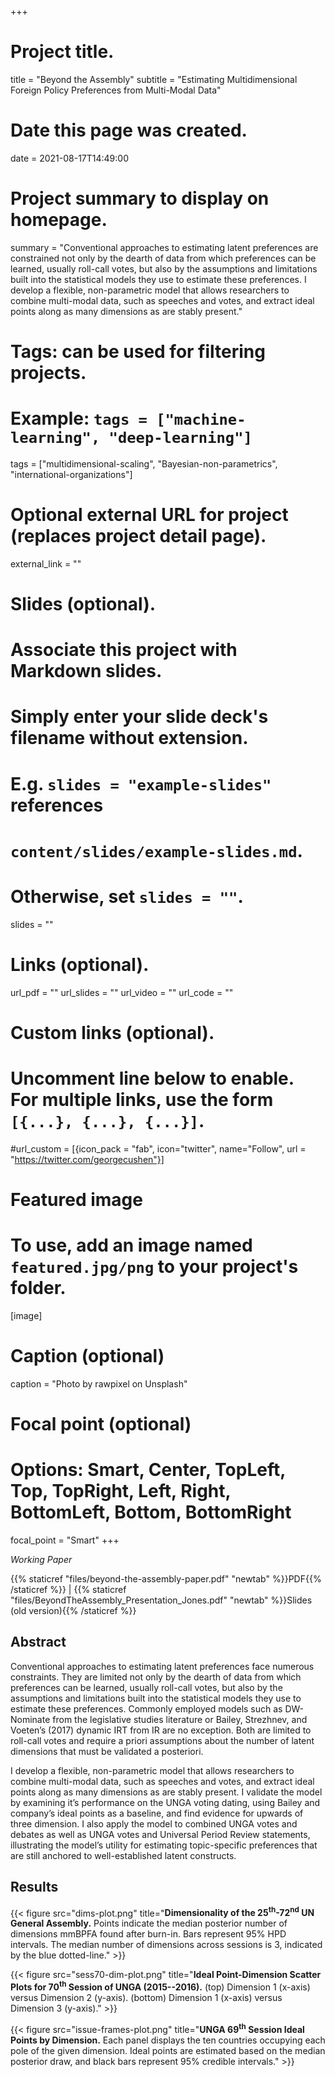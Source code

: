 +++
# Project title.
title = "Beyond the Assembly"
subtitle = "Estimating Multidimensional Foreign Policy Preferences from Multi-Modal Data"

# Date this page was created.
date = 2021-08-17T14:49:00

# Project summary to display on homepage.
summary = "Conventional approaches to estimating latent preferences are constrained not only by the dearth of data from which preferences can be learned, usually roll-call votes, but also by the assumptions and limitations built into the statistical models they use to estimate these preferences. I develop a flexible, non-parametric model that allows researchers to combine multi-modal data, such as speeches and votes, and extract ideal points along as many dimensions as are stably present."

# Tags: can be used for filtering projects.
# Example: `tags = ["machine-learning", "deep-learning"]`
tags = ["multidimensional-scaling", "Bayesian-non-parametrics", "international-organizations"]

# Optional external URL for project (replaces project detail page).
external_link = ""

# Slides (optional).
#   Associate this project with Markdown slides.
#   Simply enter your slide deck's filename without extension.
#   E.g. `slides = "example-slides"` references 
#   `content/slides/example-slides.md`.
#   Otherwise, set `slides = ""`.
slides = ""

# Links (optional).
url_pdf = ""
url_slides = ""
url_video = ""
url_code = ""

# Custom links (optional).
#   Uncomment line below to enable. For multiple links, use the form `[{...}, {...}, {...}]`.
#url_custom = [{icon_pack = "fab", icon="twitter", name="Follow", url = "https://twitter.com/georgecushen"}]

# Featured image
# To use, add an image named `featured.jpg/png` to your project's folder. 
[image]
  # Caption (optional)
  caption = "Photo by rawpixel on Unsplash"
  
  # Focal point (optional)
  # Options: Smart, Center, TopLeft, Top, TopRight, Left, Right, BottomLeft, Bottom, BottomRight
  focal_point = "Smart"
+++

*Working Paper*

{{% staticref "files/beyond-the-assembly-paper.pdf" "newtab" %}}PDF{{% /staticref %}} | {{% staticref "files/BeyondTheAssembly_Presentation_Jones.pdf" "newtab" %}}Slides (old version){{% /staticref %}}

## Abstract

Conventional approaches to estimating latent preferences face numerous constraints. They are limited not only by the dearth of data from which preferences
can be learned, usually roll-call votes, but also by the assumptions and limitations built into the statistical models they use to estimate these preferences. Commonly employed models such as DW-Nominate from the legislative studies literature or Bailey, Strezhnev, and Voeten’s (2017) dynamic IRT from IR are no exception. Both are limited to roll-call votes and require a priori assumptions about the number of latent dimensions that must be validated a posteriori. 

I develop a flexible, non-parametric model that allows researchers to combine multi-modal data, such as speeches and votes, and extract ideal points along as many dimensions as are stably present. I validate the model by examining it’s performance on the UNGA voting dating, using Bailey and company’s ideal points as a baseline, and find evidence for upwards of three dimension. I also apply the model to combined UNGA votes and debates as well as UNGA votes and Universal Period Review statements, illustrating the model’s utility for estimating topic-specific preferences that are still
anchored to well-established latent constructs.


## Results

{{< figure src="dims-plot.png" title="<strong>Dimensionality of the 25<sup>th</sup>-72<sup>nd</sup> UN General Assembly.</strong> Points indicate the median posterior number of dimensions mmBPFA found after burn-in. Bars represent 95% HPD intervals. The median number of dimensions across sessions is 3, indicated by the blue dotted-line." >}}

{{< figure src="sess70-dim-plot.png" title="<strong>Ideal Point-Dimension Scatter Plots for 70<sup>th</sup> Session of UNGA (2015--2016).</strong> (top) Dimension 1 (x-axis) versus Dimension 2 (y-axis). (bottom) Dimension 1 (x-axis) versus Dimension 3 (y-axis)." >}}

{{< figure src="issue-frames-plot.png" title="<strong>UNGA 69<sup>th</sup> Session Ideal Points by Dimension.</strong> Each panel displays the ten countries occupying each pole of the given dimension. Ideal points are estimated based on the median posterior draw, and black bars represent 95% credible intervals." >}}
